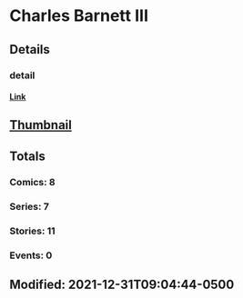 # Charles  Barnett III
## Details
### detail
#### [Link](http://marvel.com/comics/creators/13353/charles_barnett_iii?utm_campaign=apiRef&utm_source=225578a89fc76f3d20fbffda5d17a88d)
## [Thumbnail](http://i.annihil.us/u/prod/marvel/i/mg/b/40/image_not_available.jpg)
## Totals
### Comics: 8
### Series: 7
### Stories: 11
### Events: 0
## Modified: 2021-12-31T09:04:44-0500